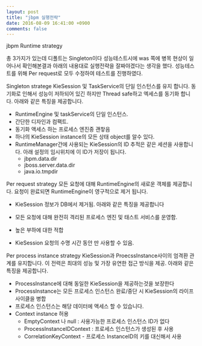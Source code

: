 ```yaml
---
layout: post
title: "jbpm 실행전략"
date: 2016-08-09 16:41:00 +0900
comments: false
---
```


jbpm Runtime strategy 

총 3가지가 있는데 디폴트는 Singleton이다 
성능테스트시에 was 쪽에 병목 현상이 일어나서 확인해본결과 아래의 내용대로 실행전략을 잘짜야겠다는 생각을 했다.
성능테스트를 위해 Per request로 모두 수정하여 테스트를 진행하였다.

Singleton stratege
KieSession 및 TaskService의 단일 인스턴스를 유지 합니다. 동기화로 인해서 성능이 저하되어 있긴 하지만 Thread safe하고 엑세스를 동기화 합니다.
아래와 같은 특징을 제공합니다.

- RuntimeEngine 및 taskService의 단일 인스턴스.
- 간단한 디자인과 컴팩트.
- 동기화 액세스 하는 프로세스 엔진중 괜챃음
- 하나의 KieSession instance의 모든 상태 object를 알수 있다.
- RuntimeManager간에 사용되는 KieSession의 ID 추적은 같은 세션을 사용합니다. 아래 설정의 임시위치에 이 ID가 저장이 됩니다.
    - jbpm.data.dir
    - jboss.server.data.dir
    - java.io.tmpdir

Per request strategy
모든 요청에 대해 RuntimeEngine의 새로운 객체를 제공합니다. 요청이 완료되면 RuntimeEngine이 영구적으로 제거 됩니다. 
- KieSession 정보가 DB에서 제거됨.
아래와 같은 특징을 제공합니다

- 모든 요청에 대해 완전히 격리된 프로세스 엔진 및 태스트 서비스를 운영함.
- 높은 부하에 대한 적합
- KieSession 요청의 수명 시간 동안 만 사용할 수 있음.

Per process instance strategy
KieSession과 ProecssInstance사이의 엄격환 관계를 유지합니다. 이 전력은 최대의 성능 및 가장 유연한 접근 방식을 제공.
아래와 같은 특징을 제공합니다.

- ProcessInstance에 대해 동일한 KieSession을 제공하는것을 보장한다
- ProcessInstance는 모든 프로세스 인스턴스 완료/중단 시 KieSession의 라이프 사이클을 병합
- 프로세스 인스턴스는 해당 데이터에 액세스 할 수 있습니다.
- Context instance 허용
    - EmptyContext 나 null : 사용가능한 프로세스 인스턴스 ID가 없다
    - ProcessInstanceIDContext : 프로세스 인스턴스가 생성된 후 사용
    - CorrelationKeyContext - 프로세스 InstanceID의 키를 대신해서 사용
